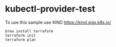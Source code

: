 # kubectl-provider-test

To use this sample use KIND https://kind.sigs.k8s.io/

```
brew install terraform
terraform init
terraform plan
```